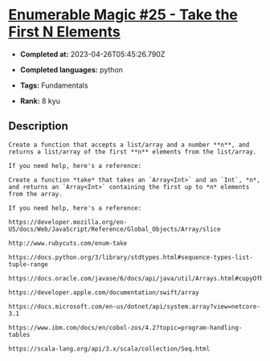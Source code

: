# [Enumerable Magic #25 - Take the First N Elements](https://www.codewars.com/kata/545afd0761aa4c3055001386)

- **Completed at:** 2023-04-26T05:45:26.790Z

- **Completed languages:** python

- **Tags:** Fundamentals

- **Rank:** 8 kyu

## Description

```if-not:swift
Create a function that accepts a list/array and a number **n**, and returns a list/array of the first **n** elements from the list/array.

If you need help, here's a reference:
```
```if:swift
Create a function *take* that takes an `Array<Int>` and an `Int`, *n*, and returns an `Array<Int>` containing the first up to *n* elements from the array.

If you need help, here's a reference:
```
~~~if:javascript,coffeescript
https://developer.mozilla.org/en-US/docs/Web/JavaScript/Reference/Global_Objects/Array/slice
~~~
~~~if:ruby
http://www.rubycuts.com/enum-take
~~~
~~~if:python
https://docs.python.org/3/library/stdtypes.html#sequence-types-list-tuple-range
~~~
~~~if:java
https://docs.oracle.com/javase/6/docs/api/java/util/Arrays.html#copyOfRange(int[],%20int,%20int)
~~~
~~~if:swift
https://developer.apple.com/documentation/swift/array
~~~
~~~if:csharp
https://docs.microsoft.com/en-us/dotnet/api/system.array?view=netcore-3.1
~~~
~~~if:cobol
https://www.ibm.com/docs/en/cobol-zos/4.2?topic=program-handling-tables
~~~
~~~if:scala
https://scala-lang.org/api/3.x/scala/collection/Seq.html
~~~